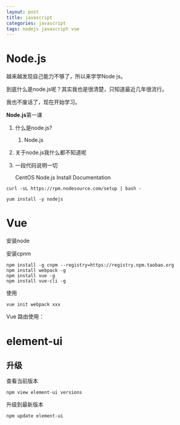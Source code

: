 ```yaml
---
layout: post
title: javascript
categories: javascript
tags: nodejs javascript vue
---
```


# Node.js

越来越发现自己能力不够了，所以来学学Node js。 

到底什么是node.js呢？其实我也是很清楚，只知道最近几年很流行。

我也不废话了，现在开始学习。

**Node.js**第一课

1. 什么是node.js?
   1. Node.js
2. 关于node.js我什么都不知道呢
3. 一段代码说明一切



   CentOS Node.js Install Documentation

```shell
curl -sL https://rpm.nodesource.com/setup | bash -

```

```
yum install -y nodejs

```

# Vue

安装node

安装cpnm

```shell
npm install -g cnpm --registry=https://registry.npm.taobao.org
npm install webpack -g
npm install vue -g
npm install vue-cli -g
```

使用

```shell
vue init webpack xxx
```

Vue 路由使用：

# element-ui 

## 升级

查看当前版本

```shell
npm view element-ui versions
```

升级到最新版本

```shell
npm update element-ui
```

